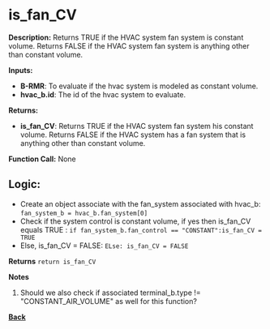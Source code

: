 # is_fan_CV  

**Description:** Returns TRUE if the HVAC system fan system is constant volume. Returns FALSE if the HVAC system fan system is anything other than constant volume.   

**Inputs:**  
- **B-RMR**: To evaluate if the hvac system is modeled as constant volume.   
- **hvac_b.id**: The id of the hvac system to evaluate.  

**Returns:**  
- **is_fan_CV**: Returns TRUE if the HVAC system fan system his constant volume. Returns FALSE if the HVAC system has a fan system that is anything other than constant volume.   
 
**Function Call:** None  

## Logic:   

- Create an object associate with the fan_system associated with hvac_b: `fan_system_b = hvac_b.fan_system[0]`
- Check if the system control is constant volume, if yes then is_fan_CV equals TRUE  : `if fan_system_b.fan_control == "CONSTANT":is_fan_CV = TRUE` 
- Else, is_fan_CV = FALSE: `ELse: is_fan_CV = FALSE`  

**Returns** `return is_fan_CV`  

**Notes**
1. Should we also check if associated terminal_b.type != "CONSTANT_AIR_VOLUME" as well for this function?


**[Back](../_toc.md)**
